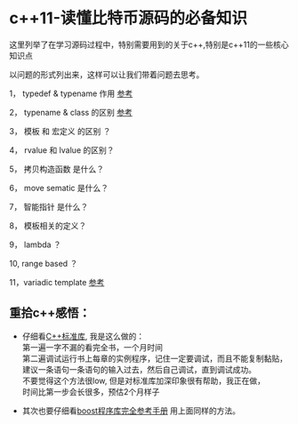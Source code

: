 # c++11-读懂比特币源码的必备知识
这里列举了在学习源码过程中，特别需要用到的关于c++,特别是c++11的一些核心知识点

以问题的形式列出来，这样可以让我们带着问题去思考。

1， typedef  & typename 作用
    [参考][t1]

2， typename & class 的区别
    [参考][t2]    

3， 模板 和 宏定义 的区别 ？

4， rvalue 和 lvalue 的区别？

5， 拷贝构造函数 是什么？

6， move sematic 是什么？

7， 智能指针 是什么？

8， 模板相关的定义？

9， lambda ？

10, range based ？

11，variadic template
    [参考][variadic]



## 重拾c++感悟：                        
* 仔细看[C++标准库][c++], 我是这么做的：                                
第一遍一字不漏的看完全书，一个月时间                      
第二遍调试运行书上每章的实例程序，记住一定要调试，而且不能复制黏贴，                        
建议一条语句一条语句的输入过去，然后自己调试，直到调试成功。                            
不要觉得这个方法很low, 但是对标准库加深印象很有帮助，我正在做，                      
时间比第一步会长很多，预估2个月样子                                    


* 其次也要仔细看[boost程序库完全参考手册][boost]
用上面同样的方法。


[c++]:https://union-click.jd.com/jdc?d=39XS7i
[boost]:https://union-click.jd.com/jdc?d=Fv77Bs
[t1]:http://blog.csdn.net/zhangxiao93/article/details/50569924
[t2]:http://blog.163.com/susu_sf/blog/static/171060253201092233759957/
[variadic]:http://blog.csdn.net/cchd0001/article/details/50913096







